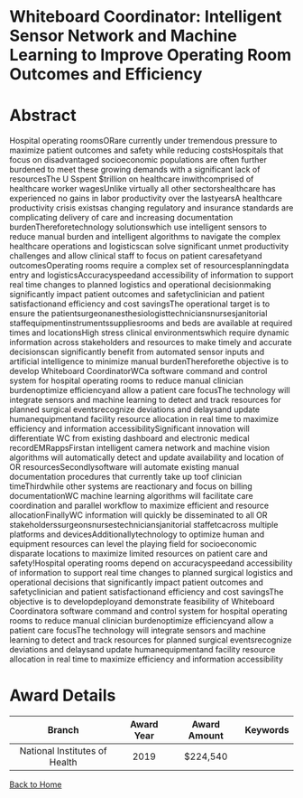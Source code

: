 
Whiteboard Coordinator: Intelligent Sensor Network and Machine Learning to Improve Operating Room Outcomes and Efficiency
=========================================================================================================================

# Abstract


Hospital operating roomsORare currently under tremendous pressure to maximize patient outcomes and safety while reducing costsHospitals that focus on disadvantaged socioeconomic populations are often further burdened to meet these growing demands with a significant lack of resourcesThe U Sspent $trillion on healthcare inwithcomprised of healthcare worker wagesUnlike virtually all other sectorshealthcare has experienced no gains in labor productivity over the lastyearsA healthcare productivity crisis existsas changing regulatory and insurance standards are complicating delivery of care and increasing documentation burdenThereforetechnology solutionswhich use intelligent sensors to reduce manual burden and intelligent algorithms to navigate the complex healthcare operations and logisticscan solve significant unmet productivity challenges and allow clinical staff to focus on patient caresafetyand outcomesOperating rooms require a complex set of resourcesplanningdata entry and logisticsAccuracyspeedand accessibility of information to support real time changes to planned logistics and operational decisionmaking significantly impact patient outcomes and safetyclinician and patient satisfactionand efficiency and cost savingsThe operational target is to ensure the patientsurgeonanesthesiologisttechniciansnursesjanitorial staffequipmentinstrumentssuppliesrooms and beds are available at required times and locationsHigh stress clinical environmentswhich require dynamic information across stakeholders and resources to make timely and accurate decisionscan significantly benefit from automated sensor inputs and artificial intelligence to minimize manual burdenThereforethe objective is to develop Whiteboard CoordinatorWCa software command and control system for hospital operating rooms to reduce manual clinician burdenoptimize efficiencyand allow a patient care focusThe technology will integrate sensors and machine learning to detect and track resources for planned surgical eventsrecognize deviations and delaysand update humanequipmentand facility resource allocation in real time to maximize efficiency and information accessibilitySignificant innovation will differentiate WC from existing dashboard and electronic medical recordEMRappsFirstan intelligent camera network and machine vision algorithms will automatically detect and update availability and location of OR resourcesSecondlysoftware will automate existing manual documentation procedures that currently take up toof clinician timeThirdwhile other systems are reactionary and focus on billing documentationWC machine learning algorithms will facilitate care coordination and parallel workflow to maximize efficient and resource allocationFinallyWC information will quickly be disseminated to all OR stakeholderssurgeonsnursestechniciansjanitorial staffetcacross multiple platforms and devicesAdditionallytechnology to optimize human and equipment resources can level the playing field for socioeconomic disparate locations to maximize limited resources on patient care and safety!Hospital operating rooms depend on accuracyspeedand accessibility of information to support real time changes to planned surgical logistics and operational decisions that significantly impact patient outcomes and safetyclinician and patient satisfactionand efficiency and cost savingsThe objective is to developdeployand demonstrate feasibility of Whiteboard Coordinatora software command and control system for hospital operating rooms to reduce manual clinician burdenoptimize efficiencyand allow a patient care focusThe technology will integrate sensors and machine learning to detect and track resources for planned surgical eventsrecognize deviations and delaysand update humanequipmentand facility resource allocation in real time to maximize efficiency and information accessibility  

# Award Details

|Branch|Award Year|Award Amount|Keywords|
| :---: | :---: | :---: | :---: |
|National Institutes of Health|2019|$224,540||
  
  


[Back to Home](https://github.com/chrischow/dod_sbir_awards/JH/#2459)